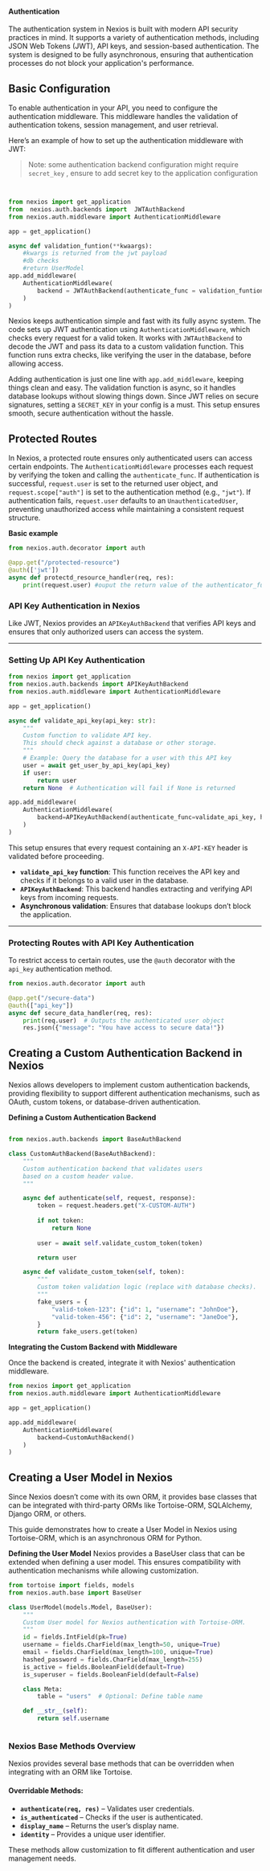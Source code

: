 #### Authentication

The authentication system in Nexios is built with modern API security practices in mind. It supports a variety of authentication methods, including JSON Web Tokens (JWT), API keys, and session-based authentication. The system is designed to be fully asynchronous, ensuring that authentication processes do not block your application's performance.

## Basic Configuration

To enable authentication in your API, you need to configure the authentication middleware. This middleware handles the validation of authentication tokens, session management, and user retrieval.

Here’s an example of how to set up the authentication middleware with JWT:

> Note:  some authentication backend configuration might require `secret_key` , ensure to add secret key to the application configuration


```py


from nexios import get_application
from  nexios.auth.backends import  JWTAuthBackend
from nexios.auth.middleware import AuthenticationMiddleware

app = get_application()

async def validation_funtion(**kwaargs):
    #kwargs is returned from the jwt payload
    #db checks
    #return UserModel
app.add_middleware(
    AuthenticationMiddleware(
        backend = JWTAuthBackend(authenticate_func = validation_funtion)
    )
)

```


Nexios keeps authentication simple and fast with its fully async system. The code sets up JWT authentication using `AuthenticationMiddleware`, which checks every request for a valid token. It works with `JWTAuthBackend` to decode the JWT and pass its data to a custom validation function. This function runs extra checks, like verifying the user in the database, before allowing access.  

Adding authentication is just one line with `app.add_middleware`, keeping things clean and easy. The validation function is async, so it handles database lookups without slowing things down. Since JWT relies on secure signatures, setting a `SECRET_KEY` in your config is a must. This setup ensures smooth, secure authentication without the hassle.


## Protected Routes

In Nexios, a protected route ensures only authenticated users can access certain endpoints. The `AuthenticationMiddleware` processes each request by verifying the token and calling the `authenticate_func`. If authentication is successful, `request.user` is set to the returned user object, and `request.scope["auth"]` is set to the authentication method (e.g., `"jwt"`). If authentication fails, `request.user` defaults to an `UnauthenticatedUser`, preventing unauthorized access while maintaining a consistent request structure.


**Basic example**

```py
from nexios.auth.decorator import auth 

@app.get("/protected-resource")
@auth(['jwt'])
async def protectd_resource_handler(req, res):
    print(request.user) #ouput the return value of the authenticator_func in the authentication backend if user is authenticated


```



### **API Key Authentication in Nexios**  

Like JWT, Nexios provides an `APIKeyAuthBackend` that verifies API keys and ensures that only authorized users can access the system.  

---

### **Setting Up API Key Authentication**  

```python
from nexios import get_application
from nexios.auth.backends import APIKeyAuthBackend
from nexios.auth.middleware import AuthenticationMiddleware

app = get_application()

async def validate_api_key(api_key: str):
    """
    Custom function to validate API key.
    This should check against a database or other storage.
    """
    # Example: Query the database for a user with this API key
    user = await get_user_by_api_key(api_key)
    if user:
        return user
    return None  # Authentication will fail if None is returned

app.add_middleware(
    AuthenticationMiddleware(
        backend=APIKeyAuthBackend(authenticate_func=validate_api_key, header_name="X-API-KEY")
    )
)
```

This setup ensures that every request containing an `X-API-KEY` header is validated before proceeding.  

- **`validate_api_key` function**: This function receives the API key and checks if it belongs to a valid user in the database.  
- **`APIKeyAuthBackend`**: This backend handles extracting and verifying API keys from incoming requests.  
- **Asynchronous validation**: Ensures that database lookups don’t block the application.  

---

### **Protecting Routes with API Key Authentication**  

To restrict access to certain routes, use the `@auth` decorator with the `api_key` authentication method.  

```python
from nexios.auth.decorator import auth 

@app.get("/secure-data")
@auth(["api_key"])
async def secure_data_handler(req, res):
    print(req.user)  # Outputs the authenticated user object
    res.json({"message": "You have access to secure data!"})
```


## Creating a Custom Authentication Backend in Nexios
Nexios allows developers to implement custom authentication backends, providing flexibility to support different authentication mechanisms, such as OAuth, custom tokens, or database-driven authentication.

**Defining a Custom Authentication Backend**

```py

from nexios.auth.backends import BaseAuthBackend

class CustomAuthBackend(BaseAuthBackend):
    """
    Custom authentication backend that validates users 
    based on a custom header value.
    """

    async def authenticate(self, request, response):
        token = request.headers.get("X-CUSTOM-AUTH")
        
        if not token:
            return None  
        
        user = await self.validate_custom_token(token)

        return user  

    async def validate_custom_token(self, token):
        """
        Custom token validation logic (replace with database checks).
        """
        fake_users = {
            "valid-token-123": {"id": 1, "username": "JohnDoe"},
            "valid-token-456": {"id": 2, "username": "JaneDoe"},
        }
        return fake_users.get(token)

```
**Integrating the Custom Backend with Middleware**

Once the backend is created, integrate it with Nexios' authentication middleware.
```py
from nexios import get_application
from nexios.auth.middleware import AuthenticationMiddleware

app = get_application()

app.add_middleware(
    AuthenticationMiddleware(
        backend=CustomAuthBackend()
    )
)


```

## Creating a User Model in Nexios
Since Nexios doesn’t come with its own ORM, it provides base classes that can be integrated with third-party ORMs like Tortoise-ORM, SQLAlchemy, Django ORM, or others.

This guide demonstrates how to create a User Model in Nexios using Tortoise-ORM, which is an asynchronous ORM for Python.


**Defining the User Model**
Nexios provides a BaseUser class that can be extended when defining a user model. This ensures compatibility with authentication mechanisms while allowing customization.

```py
from tortoise import fields, models
from nexios.auth.base import BaseUser

class UserModel(models.Model, BaseUser):
    """
    Custom User model for Nexios authentication with Tortoise-ORM.
    """
    id = fields.IntField(pk=True)
    username = fields.CharField(max_length=50, unique=True)
    email = fields.CharField(max_length=100, unique=True)
    hashed_password = fields.CharField(max_length=255)
    is_active = fields.BooleanField(default=True)
    is_superuser = fields.BooleanField(default=False)

    class Meta:
        table = "users"  # Optional: Define table name

    def __str__(self):
        return self.username



```

### Nexios Base Methods Overview  

Nexios provides several base methods that can be overridden when integrating with an ORM like Tortoise.  

#### Overridable Methods:  
- **`authenticate(req, res)`** – Validates user credentials.  
- **`is_authenticated`** – Checks if the user is authenticated.  
- **`display_name`** – Returns the user’s display name.  
- **`identity`** – Provides a unique user identifier.  

These methods allow customization to fit different authentication and user management needs.